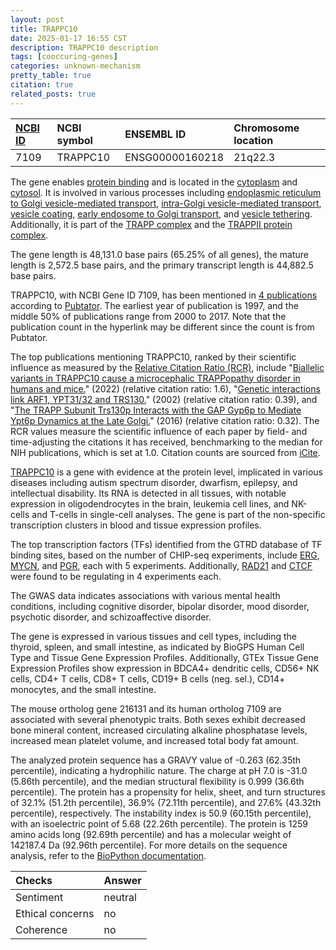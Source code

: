 ```yaml
---
layout: post
title: TRAPPC10
date: 2025-01-17 16:55 CST
description: TRAPPC10 description
tags: [cooccuring-genes]
categories: unknown-mechanism
pretty_table: true
citation: true
related_posts: true
---
```




| [NCBI ID](https://www.ncbi.nlm.nih.gov/gene/7109) | NCBI symbol | ENSEMBL ID | Chromosome location |
| :-------- | :------- | :-------- | :------- |
| 7109  | TRAPPC10 | ENSG00000160218 | 21q22.3 |



The gene enables [protein binding](https://amigo.geneontology.org/amigo/term/GO:0005515) and is located in the [cytoplasm](https://amigo.geneontology.org/amigo/term/GO:0005737) and [cytosol](https://amigo.geneontology.org/amigo/term/GO:0005829). It is involved in various processes including [endoplasmic reticulum to Golgi vesicle-mediated transport](https://amigo.geneontology.org/amigo/term/GO:0006888), [intra-Golgi vesicle-mediated transport](https://amigo.geneontology.org/amigo/term/GO:0006891), [vesicle coating](https://amigo.geneontology.org/amigo/term/GO:0006901), [early endosome to Golgi transport](https://amigo.geneontology.org/amigo/term/GO:0034498), and [vesicle tethering](https://amigo.geneontology.org/amigo/term/GO:0099022). Additionally, it is part of the [TRAPP complex](https://amigo.geneontology.org/amigo/term/GO:0030008) and the [TRAPPII protein complex](https://amigo.geneontology.org/amigo/term/GO:1990071).


The gene length is 48,131.0 base pairs (65.25% of all genes), the mature length is 2,572.5 base pairs, and the primary transcript length is 44,882.5 base pairs.


TRAPPC10, with NCBI Gene ID 7109, has been mentioned in [4 publications](https://pubmed.ncbi.nlm.nih.gov/?term=%22TRAPPC10%22) according to [Pubtator](https://academic.oup.com/nar/article/47/W1/W587/5494727). The earliest year of publication is 1997, and the middle 50% of publications range from 2000 to 2017. Note that the publication count in the hyperlink may be different since the count is from Pubtator.


The top publications mentioning TRAPPC10, ranked by their scientific influence as measured by the [Relative Citation Ratio (RCR)](https://journals.plos.org/plosbiology/article?id=10.1371/journal.pbio.1002541), include "[Biallelic variants in TRAPPC10 cause a microcephalic TRAPPopathy disorder in humans and mice.](https://pubmed.ncbi.nlm.nih.gov/35298461)" (2022) (relative citation ratio: 1.6), "[Genetic interactions link ARF1, YPT31/32 and TRS130.](https://pubmed.ncbi.nlm.nih.gov/12210902)" (2002) (relative citation ratio: 0.39), and "[The TRAPP Subunit Trs130p Interacts with the GAP Gyp6p to Mediate Ypt6p Dynamics at the Late Golgi.](https://pubmed.ncbi.nlm.nih.gov/27252941)" (2016) (relative citation ratio: 0.32). The RCR values measure the scientific influence of each paper by field- and time-adjusting the citations it has received, benchmarking to the median for NIH publications, which is set at 1.0. Citation counts are sourced from [iCite](https://icite.od.nih.gov).


[TRAPPC10](https://www.proteinatlas.org/ENSG00000160218-TRAPPC10) is a gene with evidence at the protein level, implicated in various diseases including autism spectrum disorder, dwarfism, epilepsy, and intellectual disability. Its RNA is detected in all tissues, with notable expression in oligodendrocytes in the brain, leukemia cell lines, and NK-cells and T-cells in single-cell analyses. The gene is part of the non-specific transcription clusters in blood and tissue expression profiles.


The top transcription factors (TFs) identified from the GTRD database of TF binding sites, based on the number of CHIP-seq experiments, include [ERG](https://www.ncbi.nlm.nih.gov/gene/2078), [MYCN](https://www.ncbi.nlm.nih.gov/gene/4613), and [PGR](https://www.ncbi.nlm.nih.gov/gene/5241), each with 5 experiments. Additionally, [RAD21](https://www.ncbi.nlm.nih.gov/gene/5885) and [CTCF](https://www.ncbi.nlm.nih.gov/gene/10664) were found to be regulating in 4 experiments each.



The GWAS data indicates associations with various mental health conditions, including cognitive disorder, bipolar disorder, mood disorder, psychotic disorder, and schizoaffective disorder.



The gene is expressed in various tissues and cell types, including the thyroid, spleen, and small intestine, as indicated by BioGPS Human Cell Type and Tissue Gene Expression Profiles. Additionally, GTEx Tissue Gene Expression Profiles show expression in BDCA4+ dendritic cells, CD56+ NK cells, CD4+ T cells, CD8+ T cells, CD19+ B cells (neg. sel.), CD14+ monocytes, and the small intestine.



The mouse ortholog gene 216131 and its human ortholog 7109 are associated with several phenotypic traits. Both sexes exhibit decreased bone mineral content, increased circulating alkaline phosphatase levels, increased mean platelet volume, and increased total body fat amount.


The analyzed protein sequence has a GRAVY value of -0.263 (62.35th percentile), indicating a hydrophilic nature. The charge at pH 7.0 is -31.0 (5.86th percentile), and the median structural flexibility is 0.999 (36.6th percentile). The protein has a propensity for helix, sheet, and turn structures of 32.1% (51.2th percentile), 36.9% (72.11th percentile), and 27.6% (43.32th percentile), respectively. The instability index is 50.9 (60.15th percentile), with an isoelectric point of 5.68 (22.26th percentile). The protein is 1259 amino acids long (92.69th percentile) and has a molecular weight of 142187.4 Da (92.96th percentile). For more details on the sequence analysis, refer to the [BioPython documentation](https://biopython.org/docs/1.75/api/Bio.SeqUtils.ProtParam.html).





| Checks    | Answer |
| :-------- | :------- |
| Sentiment  | neutral   |
| Ethical concerns | no     |
| Coherence    | no    |